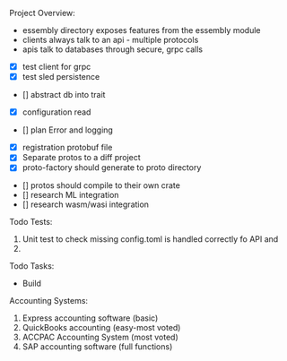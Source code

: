 Project Overview:

- essembly directory exposes features from the essembly module
- clients always talk to an api - multiple protocols 
- apis talk to databases through secure, grpc calls 

- [x] test client for grpc
- [x] test sled persistence 
- [] abstract db into trait 
- [x] configuration read 
- [] plan Error and logging 
- [x] registration protobuf file
- [x] Separate protos to a diff project
- [x] proto-factory should generate to proto directory
- [] protos should compile to their own crate 
- [] research ML integration
- [] research wasm/wasi integration


Todo Tests:
1) Unit test to check missing config.toml is handled correctly fo API and 
2) 


Todo Tasks:
- Build 


Accounting Systems:
1) Express accounting software (basic)
2) QuickBooks accounting (easy-most voted)
3) ACCPAC Accounting System (most voted)
4) SAP accounting software (full functions)